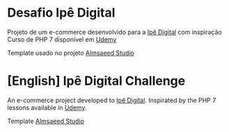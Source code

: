 # Desafio Ipê Digital

Projeto de um e-commerce desenvolvido para a [Ipê Digital](http://ipe.digital) com inspiração Curso de PHP 7 disponível em [Udemy](https://www.udemy.com/course/curso-php-7-online)

Template usado no projeto [Almsaeed Studio](https://almsaeedstudio.com)

# [English] Ipê Digital Challenge

An e-commerce project developed to [Ipê Digital](http://ipe.digital). Inspirated by the PHP 7 lessons available in [Udemy](https://www.udemy.com/course/curso-php-7-online).

Template [Almsaeed Studio](https://almsaeedstudio.com)